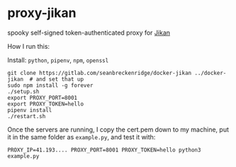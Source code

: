 # proxy-jikan

spooky self-signed token-authenticated proxy for [Jikan](https://github.com/jikan-me/jikan-rest/)

How I run this:

Install: `python`, `pipenv`, `npm`, `openssl`

```
git clone https://gitlab.com/seanbreckenridge/docker-jikan ../docker-jikan  # and set that up
sudo npm install -g forever
./setup.sh
export PROXY_PORT=8001
export PROXY_TOKEN=hello
pipenv install
./restart.sh
```

Once the servers are running, I copy the cert.pem down to my machine, put it in the same folder as `example.py`, and test it with:

```
PROXY_IP=41.193.... PROXY_PORT=8001 PROXY_TOKEN=hello python3 example.py
```
